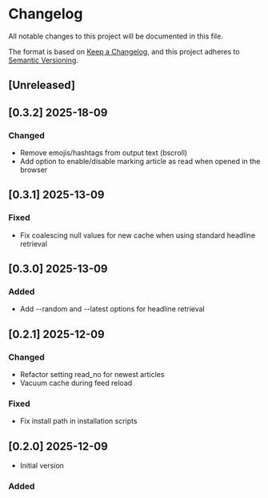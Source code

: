 # Changelog

All notable changes to this project will be documented in this file.

The format is based on [Keep a Changelog](https://keepachangelog.com/en/1.1.0/),
and this project adheres to [Semantic Versioning](https://semver.org/spec/v2.0.0.html).

## [Unreleased]
## [0.3.2] 2025-18-09
### Changed
- Remove emojis/hashtags from output text (bscroll)
- Add option to enable/disable marking article as read when opened in the browser
 
## [0.3.1] 2025-13-09
### Fixed
- Fix coalescing null values for new cache when using standard headline retrieval
 
## [0.3.0] 2025-13-09
### Added
- Add --random and --latest options for headline retrieval

## [0.2.1] 2025-12-09
### Changed
- Refactor setting read_no for newest articles
- Vacuum cache during feed reload
### Fixed
- Fix install path in installation scripts
 
## [0.2.0] 2025-12-09
- Initial version
### Added
